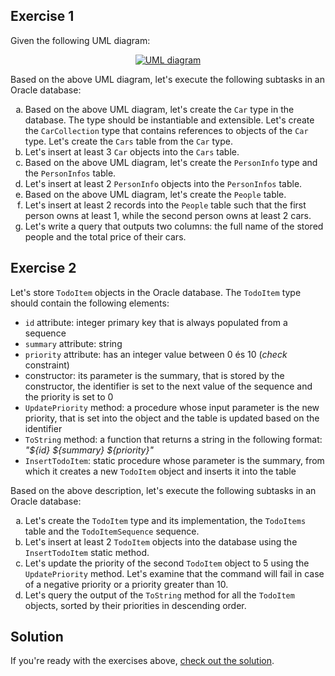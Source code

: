 ## Exercise 1

Given the following UML diagram:

<p align="center">
  <a href="assets/courses/db/lab04/exercise01/people.dot.svg" target="_blank">
    <img src="assets/courses/db/lab04/exercise01/people.dot.svg" alt="UML diagram" loading="lazy">
  </a>
</p>

Based on the above UML diagram, let's execute the following subtasks in an Oracle database:

<ol type="a">
  <li>Based on the above UML diagram, let's create the <code>Car</code> type in the database. The type should be instantiable and extensible. Let's create the <code>CarCollection</code> type that contains references to objects of the <code>Car</code> type. Let's create the <code>Cars</code> table from the <code>Car</code> type.</li>
  <li>Let's insert at least 3 <code>Car</code> objects into the <code>Cars</code> table.</li>
  <li>Based on the above UML diagram, let's create the <code>PersonInfo</code> type and the <code>PersonInfos</code> table.</li>
  <li>Let's insert at least 2 <code>PersonInfo</code> objects into the <code>PersonInfos</code> table.</li>
  <li>Based on the above UML diagram, let's create the <code>People</code> table.</li>
  <li>Let's insert at least 2 records into the <code>People</code> table such that the first person owns at least 1, while the second person owns at least 2 cars.</li>
  <li>Let's write a query that outputs two columns: the full name of the stored people and the total price of their cars.</li>
</ol>

## Exercise 2

Let's store `TodoItem` objects in the Oracle database. The `TodoItem` type should contain the following elements:

* `id` attribute: integer primary key that is always populated from a sequence
* `summary` attribute: string
* `priority` attribute: has an integer value between 0 és 10 (*check* constraint)
* constructor: its parameter is the summary, that is stored by the constructor, the identifier is set to the next value of the sequence and the priority is set to 0
* `UpdatePriority` method: a procedure whose input parameter is the new priority, that is set into the object and the table is updated based on the identifier
* `ToString` method: a function that returns a string in the following format: *"${id} ${summary} ${priority}"*
* `InsertTodoItem`: static procedure whose parameter is the summary, from which it creates a new `TodoItem` object and inserts it into the table

Based on the above description, let's execute the following subtasks in an Oracle database:

<ol type="a">
  <li>Let's create the <code>TodoItem</code> type and its implementation, the <code>TodoItems</code> table and the <code>TodoItemSequence</code> sequence.</li>
  <li>Let's insert at least 2 <code>TodoItem</code> objects into the database using the <code>InsertTodoItem</code> static method.</li>
  <li>Let's update the priority of the second <code>TodoItem</code> object to 5 using the <code>UpdatePriority</code> method. Let's examine that the command will fail in case of a negative priority or a priority greater than 10.</li>
  <li>Let's query the output of the <code>ToString</code> method for all the <code>TodoItem</code> objects, sorted by their priorities in descending order.</li>
</ol>

## Solution

If you're ready with the exercises above, [check out the solution](assets/courses/db/lab04/solution.zip).
